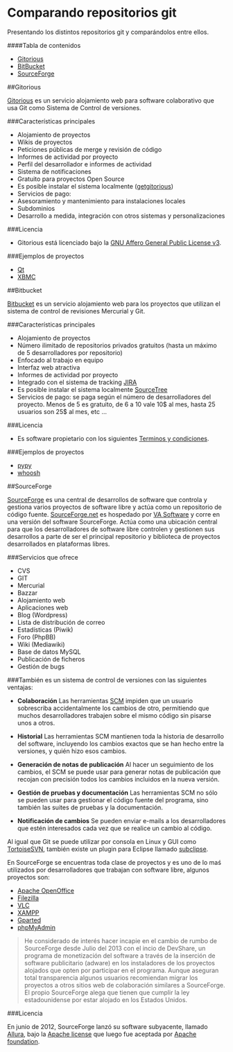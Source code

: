 Comparando repositorios git
=========

Presentando los distintos repositorios git y comparándolos entre ellos.

####Tabla de contenidos

- [Gitorious](#gitorious)
- [BitBucket](#bitbucket)
- [SourceForge](#sourceforge)

##Gitorious

[Gitorious] es un servicio alojamiento web para software colaborativo que usa Git como Sistema de Control de
versiones.

###Características principales
* Alojamiento de proyectos
* Wikis de proyectos
* Peticiones públicas de merge y revisión de código
* Informes de actividad por proyecto
* Perfil del desarrollador e informes de actividad
* Sistema de notificaciones
* Gratuito para proyectos Open Source
* Es posible instalar el sistema localmente ([getgitorious])
* Servicios de pago:
 * Asesoramiento y mantenimiento para instalaciones locales
 * Subdominios
 * Desarrollo a medida, integración con otros sistemas y personalizaciones

###Licencia
* Gitorious está licenciado bajo la [GNU Affero General Public License v3](http://www.gnu.org/licenses/agpl.txt).

###Ejemplos de proyectos
* [Qt](https://qt.gitorious.org/qt)
* [XBMC](https://gitorious.org/xbmc)

[Gitorious]: https://gitorious.org/
[getgitorious]: http://getgitorious.com/ 


##Bitbucket

[Bitbucket](https://bitbucket.org/) es un servicio alojamiento web para los proyectos que utilizan el sistema de control de revisiones Mercurial y Git.

###Características principales
* Alojamiento de proyectos
* Número ilimitado de repositorios privados gratuitos (hasta un máximo de 5 desarrolladores por repositorio)
* Enfocado al trabajo en equipo
* Interfaz web atractiva
* Informes de actividad por proyecto
* Integrado con el sistema de tracking [JIRA](https://www.atlassian.com/software/jira?utm_source=bitbucket&utm_medium=link&utm_campaign=homepage&utm_content=built_for_jira)
* Es posible instalar el sistema localmente [SourceTree](http://sourcetreeapp.com/?utm_source=bitbucket&utm_medium=link&utm_campaign=homepage&utm_content=bitbucket_for_mac_and_windows ) 
* Servicios de pago: se paga según el número de desarrolladores del proyecto. Menos de 5 es gratuito, de 6 a 10 vale 10$ al mes, hasta 25 usuarios son 25$ al mes, etc ...


###Licencia
* Es software propietario con los siguientes [Terminos y condiciones](https://www.atlassian.com/end-user-agreement?utm_source=bitbucket&utm_medium=link&utm_campaign=footer).

###Ejemplos de proyectos
* [pypy](https://bitbucket.org/pypy/pypy/overview)
* [whoosh](https://bitbucket.org/mchaput/whoosh/overview)


##SourceForge

[SourceForge](http://sourceforge.net/) es una central de desarrollos de software que controla y gestiona varios proyectos de software libre y actúa como un repositorio de código fuente. [SourceForge.net](http://sourceforge.net/) es hospedado por [VA Software](http://es.wikipedia.org/wiki/VA_Software) y corre en una versión del software SourceForge. Actúa como una ubicación central para que los desarrolladores de software libre controlen y gestionen sus desarrollos a parte de ser el principal repositorio y biblioteca de proyectos desarrollados en plataformas libres.

###Servicios que ofrece

* CVS
* GIT
* Mercurial
* Bazzar
* Alojamiento web
* Aplicaciones web
* Blog (Wordpress)
* Lista de distribución de correo 
* Estadísticas (Piwik) 
* Foro (PhpBB) 
* Wiki (Mediawiki) 
* Base de datos MySQL
* Publicación de ficheros
* Gestión de bugs

###También es un sistema de control de versiones con las siguientes ventajas:


* **Colaboración** Las herramientas [SCM](https://sourceforge.net/apps/trac/sourceforge/wiki/What%20is%20Source%20Code%20Management) impiden que un usuario sobrescriba accidentalmente los cambios de otro, permitiendo que muchos desarrolladores trabajen sobre el mismo código sin pisarse unos a otros. 

* **Historial** Las herramientas SCM mantienen toda la historia de desarrollo del software, incluyendo los cambios exactos que se han hecho entre la versiones, y quién hizo esos cambios. 

* **Generación de notas de publicación** Al hacer un seguimiento de los cambios, el SCM se puede usar para generar notas de publicación que recojan con precisión todos los cambios incluidos en la nueva versión.

* **Gestión de pruebas y documentación** Las herramientas SCM no sólo se pueden usar para gestionar el código fuente del programa, sino también las suites de pruebas y la documentación.

* **Notificación de cambios** Se pueden enviar e-mails a los desarrolladores que estén interesados cada vez que se realice un cambio al código. 

Al igual que Git se puede utilizar por consola en Linux y GUI como [TortoiseSVN](http://tortoisesvn.net/), también existe un plugin para Eclipse llamado [subclipse](http://subclipse.tigris.org/).

En SourceForge se encuentras toda clase de proyectos y es uno de lo maś utilizados por desarrolladores
que trabajan con software libre, algunos proyectos son:

* [Apache OpenOffice](https://sourceforge.net/projects/openofficeorg.mirror/?source=frontpage&position=1)
* [Filezilla](https://sourceforge.net/projects/filezilla/?source=frontpage&position=1)
* [VLC](https://sourceforge.net/projects/vlc/?source=recommended)
* [XAMPP](https://sourceforge.net/projects/xampp/?source=recommended)
* [Gparted](https://sourceforge.net/projects/gparted/?source=directory)
* [phpMyAdmin](https://sourceforge.net/projects/phpmyadmin/?source=directory)


> He considerado de interés hacer incapie en el cambio de rumbo de SourceForge desde Julio del 2013 con el incio de DevShare, un programa de monetización del software a través de la inserción de software publicitario (adware) en los instaladores de los proyectos alojados que opten por participar en el programa.
Aunque aseguran total transparencia algunos usuarios recomiendan migrar los proyectos a otros sitios web de colaboración similares a SourceForge. El propio SourceForge alega que tienen que cumplir la ley estadounidense por estar alojado en los Estados Unidos.


###Licencia

En junio de 2012, SourceForge lanzó su software subyacente, llamado [Allura](http://en.wikipedia.org/wiki/Allura), bajo la [Apache license](http://www.apache.org/licenses/) que luego fue aceptada por [Apache foundation](http://www.apache.org/).

